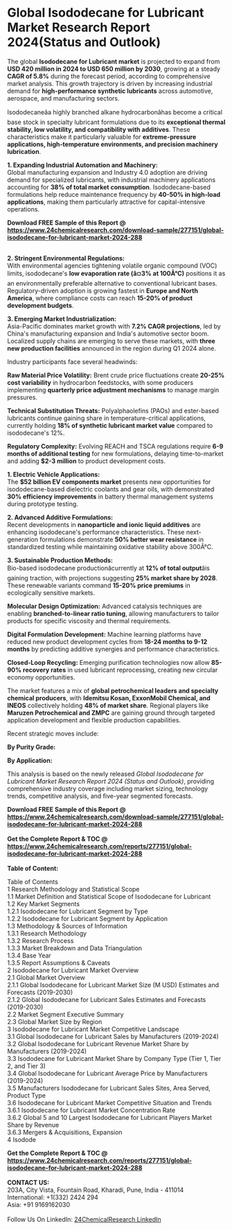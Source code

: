 <h1>Global Isododecane for Lubricant Market Research Report 2024(Status and Outlook)</h1><p>The global <strong>Isododecane for Lubricant market</strong> is projected to expand from <strong>USD 420 million in 2024 to USD 650 million by 2030</strong>, growing at a steady <strong>CAGR of 5.8%</strong> during the forecast period, according to comprehensive market analysis. This growth trajectory is driven by increasing industrial demand for <strong>high-performance synthetic lubricants</strong> across automotive, aerospace, and manufacturing sectors.</p><p>Isododecaneâa highly branched alkane hydrocarbonâhas become a critical base stock in specialty lubricant formulations due to its <strong>exceptional thermal stability, low volatility, and compatibility with additives</strong>. These characteristics make it particularly valuable for <strong>extreme-pressure applications, high-temperature environments, and precision machinery lubrication</strong>.</p><p><strong>1. Expanding Industrial Automation and Machinery:</strong><br>
Global manufacturing expansion and Industry 4.0 adoption are driving demand for specialized lubricants, with industrial machinery applications accounting for <strong>38% of total market consumption</strong>. Isododecane-based formulations help reduce maintenance frequency by <strong>40-50% in high-load applications</strong>, making them particularly attractive for capital-intensive operations.</p><div><b>Download FREE Sample of this Report @ 
            <a href="https://www.24chemicalresearch.com/download-sample/277151/global-isododecane-for-lubricant-market-2024-288">
            https://www.24chemicalresearch.com/download-sample/277151/global-isododecane-for-lubricant-market-2024-288</a></b></div><br><p><strong>2. Stringent Environmental Regulations:</strong><br>
With environmental agencies tightening volatile organic compound (VOC) limits, isododecane's <strong>low evaporation rate (â¤3% at 100Â°C)</strong> positions it as an environmentally preferable alternative to conventional lubricant bases. Regulatory-driven adoption is growing fastest in <strong>Europe and North America</strong>, where compliance costs can reach <strong>15-20% of product development budgets</strong>.</p><p><strong>3. Emerging Market Industrialization:</strong><br>
Asia-Pacific dominates market growth with <strong>7.2% CAGR projections</strong>, led by China's manufacturing expansion and India's automotive sector boom. Localized supply chains are emerging to serve these markets, with <strong>three new production facilities</strong> announced in the region during Q1 2024 alone.</p><p>Industry participants face several headwinds:</p><p><strong>Raw Material Price Volatility:</strong> Brent crude price fluctuations create <strong>20-25% cost variability</strong> in hydrocarbon feedstocks, with some producers implementing <strong>quarterly price adjustment mechanisms</strong> to manage margin pressures.</p><p><strong>Technical Substitution Threats:</strong> Polyalphaolefins (PAOs) and ester-based lubricants continue gaining share in temperature-critical applications, currently holding <strong>18% of synthetic lubricant market value</strong> compared to isododecane's 12%.</p><p><strong>Regulatory Complexity:</strong> Evolving REACH and TSCA regulations require <strong>6-9 months of additional testing</strong> for new formulations, delaying time-to-market and adding <strong>$2-3 million</strong> to product development costs.</p><p><strong>1. Electric Vehicle Applications:</strong><br>
The <strong>$52 billion EV components market</strong> presents new opportunities for isododecane-based dielectric coolants and gear oils, with demonstrated <strong>30% efficiency improvements</strong> in battery thermal management systems during prototype testing.</p><p><strong>2. Advanced Additive Formulations:</strong><br>
Recent developments in <strong>nanoparticle and ionic liquid additives</strong> are enhancing isododecane's performance characteristics. These next-generation formulations demonstrate <strong>50% better wear resistance</strong> in standardized testing while maintaining oxidative stability above 300Â°C.</p><p><strong>3. Sustainable Production Methods:</strong><br>
Bio-based isododecane productionâcurrently at <strong>12% of total output</strong>âis gaining traction, with projections suggesting <strong>25% market share by 2028</strong>. These renewable variants command <strong>15-20% price premiums</strong> in ecologically sensitive markets.</p><p><strong>Molecular Design Optimization:</strong> Advanced catalysis techniques are enabling <strong>branched-to-linear ratio tuning</strong>, allowing manufacturers to tailor products for specific viscosity and thermal requirements.</p><p><strong>Digital Formulation Development:</strong> Machine learning platforms have reduced new product development cycles from <strong>18-24 months to 9-12 months</strong> by predicting additive synergies and performance characteristics.</p><p><strong>Closed-Loop Recycling:</strong> Emerging purification technologies now allow <strong>85-90% recovery rates</strong> in used lubricant reprocessing, creating new circular economy opportunities.</p><p>The market features a mix of <strong>global petrochemical leaders and specialty chemical producers</strong>, with <strong>Idemitsu Kosan, ExxonMobil Chemical, and INEOS</strong> collectively holding <strong>48% of market share</strong>. Regional players like <strong>Maruzen Petrochemical and ZMPC</strong> are gaining ground through targeted application development and flexible production capabilities.</p><p>Recent strategic moves include:</p><p><strong>By Purity Grade:</strong></p><p><strong>By Application:</strong></p><p>This analysis is based on the newly released <em>Global Isododecane for Lubricant Market Research Report 2024 (Status and Outlook)</em>, providing comprehensive industry coverage including market sizing, technology trends, competitive analysis, and five-year segmented forecasts.</p><div><b>Download FREE Sample of this Report @ 
            <a href="https://www.24chemicalresearch.com/download-sample/277151/global-isododecane-for-lubricant-market-2024-288">
            https://www.24chemicalresearch.com/download-sample/277151/global-isododecane-for-lubricant-market-2024-288</a></b></div><br><div><b>Get the Complete Report & TOC @ 
            <a href="https://www.24chemicalresearch.com/reports/277151/global-isododecane-for-lubricant-market-2024-288">
            https://www.24chemicalresearch.com/reports/277151/global-isododecane-for-lubricant-market-2024-288</a></b></div><br>
            <b>Table of Content:</b><p>Table of Contents<br />
1 Research Methodology and Statistical Scope<br />
1.1 Market Definition and Statistical Scope of Isododecane for Lubricant<br />
1.2 Key Market Segments<br />
1.2.1 Isododecane for Lubricant Segment by Type<br />
1.2.2 Isododecane for Lubricant Segment by Application<br />
1.3 Methodology & Sources of Information<br />
1.3.1 Research Methodology<br />
1.3.2 Research Process<br />
1.3.3 Market Breakdown and Data Triangulation<br />
1.3.4 Base Year<br />
1.3.5 Report Assumptions & Caveats<br />
2 Isododecane for Lubricant Market Overview<br />
2.1 Global Market Overview<br />
2.1.1 Global Isododecane for Lubricant Market Size (M USD) Estimates and Forecasts (2019-2030)<br />
2.1.2 Global Isododecane for Lubricant Sales Estimates and Forecasts (2019-2030)<br />
2.2 Market Segment Executive Summary<br />
2.3 Global Market Size by Region<br />
3 Isododecane for Lubricant Market Competitive Landscape<br />
3.1 Global Isododecane for Lubricant Sales by Manufacturers (2019-2024)<br />
3.2 Global Isododecane for Lubricant Revenue Market Share by Manufacturers (2019-2024)<br />
3.3 Isododecane for Lubricant Market Share by Company Type (Tier 1, Tier 2, and Tier 3)<br />
3.4 Global Isododecane for Lubricant Average Price by Manufacturers (2019-2024)<br />
3.5 Manufacturers Isododecane for Lubricant Sales Sites, Area Served, Product Type<br />
3.6 Isododecane for Lubricant Market Competitive Situation and Trends<br />
3.6.1 Isododecane for Lubricant Market Concentration Rate<br />
3.6.2 Global 5 and 10 Largest Isododecane for Lubricant Players Market Share by Revenue<br />
3.6.3 Mergers & Acquisitions, Expansion<br />
4 Isodode</p><div><b>Get the Complete Report & TOC @ 
            <a href="https://www.24chemicalresearch.com/reports/277151/global-isododecane-for-lubricant-market-2024-288">
            https://www.24chemicalresearch.com/reports/277151/global-isododecane-for-lubricant-market-2024-288</a></b></div><br><b>CONTACT US:</b><br>
            203A, City Vista, Fountain Road, Kharadi, Pune, India - 411014<br>
            International: +1(332) 2424 294<br>
            Asia: +91 9169162030 <br><br>
            Follow Us On LinkedIn: <a href="https://www.linkedin.com/company/24chemicalresearch/">24ChemicalResearch LinkedIn</a>